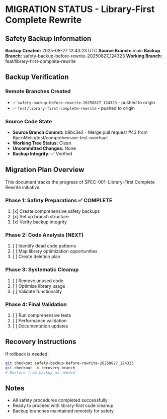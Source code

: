 # MIGRATION STATUS - Library-First Complete Rewrite

## Safety Backup Information

**Backup Created:** 2025-08-27 12:43:23 UTC
**Source Branch:** main
**Backup Branch:** safety-backup-before-rewrite-20250827_124323
**Working Branch:** feat/library-first-complete-rewrite

## Backup Verification

### Remote Branches Created
- ✅ `safety-backup-before-rewrite-20250827_124323` - pushed to origin
- ✅ `feat/library-first-complete-rewrite` - pushed to origin

### Source Code State
- **Source Branch Commit:** b8bc3e2 - Merge pull request #43 from BjornMelin/test/comprehensive-test-overhaul
- **Working Tree Status:** Clean
- **Uncommitted Changes:** None
- **Backup Integrity:** ✅ Verified

## Migration Plan Overview

This document tracks the progress of SPEC-001: Library-First Complete Rewrite initiative.

### Phase 1: Safety Preparations ✅ COMPLETE
1. [x] Create comprehensive safety backups
2. [x] Set up branch structure
3. [x] Verify backup integrity

### Phase 2: Code Analysis (NEXT)
1. [ ] Identify dead code patterns
2. [ ] Map library optimization opportunities
3. [ ] Create deletion plan

### Phase 3: Systematic Cleanup
1. [ ] Remove unused code
2. [ ] Optimize library usage
3. [ ] Validate functionality

### Phase 4: Final Validation
1. [ ] Run comprehensive tests
2. [ ] Performance validation
3. [ ] Documentation updates

## Recovery Instructions

If rollback is needed:
```bash
git checkout safety-backup-before-rewrite-20250827_124323
git checkout -b recovery-branch
# Restore from backup as needed
```

## Notes
- All safety procedures completed successfully
- Ready to proceed with library-first code cleanup
- Backup branches maintained remotely for safety